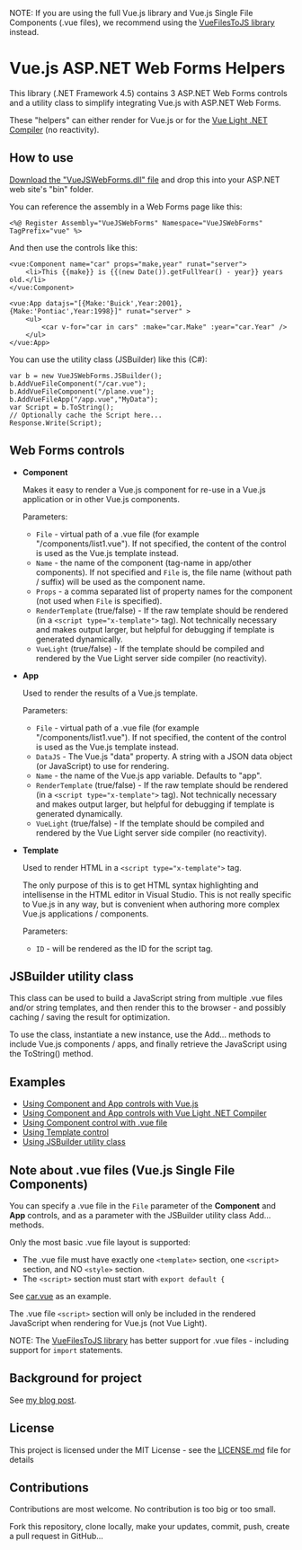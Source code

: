 NOTE: If you are using the full Vue.js library and Vue.js Single File Components (.vue files), we recommend using the [VueFilesToJS library](https://github.com/jesperhoy/VueFilesToJS) instead.

#  Vue.js ASP.NET Web Forms Helpers

This library (.NET Framework 4.5) contains 3 ASP.NET Web Forms controls and a utility class to simplify integrating Vue.js with ASP.NET Web Forms.

These "helpers" can either render for Vue.js or for the [Vue Light .NET Compiler](https://github.com/jesperhoy/VueLight) (no reactivity).

## How to use

[Download the "VueJSWebForms.dll" file](https://github.com/jesperhoy/VueJSWebForms/releases) and drop this into your ASP.NET web site's "bin" folder.

You can reference the assembly in a Web Forms page like this:

    <%@ Register Assembly="VueJSWebForms" Namespace="VueJSWebForms" TagPrefix="vue" %>

And then use the controls like this:

    <vue:Component name="car" props="make,year" runat="server">
        <li>This {{make}} is {{(new Date()).getFullYear() - year}} years old.</li>
    </vue:Component>        

    <vue:App datajs="[{Make:'Buick',Year:2001},{Make:'Pontiac',Year:1998}]" runat="server" >
        <ul>
            <car v-for="car in cars" :make="car.Make" :year="car.Year" />
        </ul>
    </vue:App>


You can use the utility class (JSBuilder) like this (C#):

    var b = new VueJSWebForms.JSBuilder();
    b.AddVueFileComponent("/car.vue");
    b.AddVueFileComponent("/plane.vue");
    b.AddVueFileApp("/app.vue","MyData");
    var Script = b.ToString();
    // Optionally cache the Script here...
    Response.Write(Script);



## Web Forms controls 

- **Component**

    Makes it easy to render a Vue.js component for re-use in a Vue.js application or in other Vue.js components.

    Parameters:
    - `File` - virtual path of a .vue file (for example "/components/list1.vue"). If not specified, the content of the control is used as the Vue.js template instead.
    - `Name` - the name of the component (tag-name in app/other components). If not specified and `File` is, the file name (without path / suffix) will be used as the component name.
    - `Props` - a comma separated list of property names for the component (not used when `File` is specified).
    - `RenderTemplate` (true/false) - If the raw template should be rendered (in a `<script type="x-template">` tag). Not technically necessary and makes output larger, but helpful for debugging if template is generated dynamically.
    - `VueLight` (true/false) - If the template should be compiled and rendered by the Vue Light server side compiler (no reactivity).

- **App**

    Used to render the results of a Vue.js template.

    Parameters:
    - `File` - virtual path of a .vue file (for example "/components/list1.vue"). If not specified, the content of the control is used as the Vue.js template instead.
    - `DataJS` - The Vue.js "data" property. A string with a JSON data object (or JavaScript) to use for rendering.
    - `Name` - the name of the Vue.js app variable. Defaults to "app".
    - `RenderTemplate` (true/false) - If the raw template should be rendered (in a `<script type="x-template">` tag). Not technically necessary and makes output larger, but helpful for debugging if template is generated dynamically.
    - `VueLight` (true/false) - If the template should be compiled and rendered by the Vue Light server side compiler (no reactivity).

  
- **Template**

    Used to render HTML in a `<script type="x-template">` tag.

    The only purpose of this is to get HTML syntax highlighting and intellisense in the HTML editor in Visual Studio. This is not really specific to Vue.js in any way, but is convenient when authoring more complex Vue.js applications / components. 

    Parameters:
    - `ID` - will be rendered as the ID for the script tag.


## JSBuilder utility class

This class can be used to build a JavaScript string from multiple .vue files and/or string templates, and then render this to the browser - and possibly caching / saving the result for optimization.

To use the class, instantiate a new instance, use the Add... methods to include Vue.js components / apps, and finally retrieve the JavaScript using the ToString() method.

## Examples

- [Using Component and App controls with Vue.js](sample-web-site/sample-vuejs.aspx)
- [Using Component and App controls with Vue Light .NET Compiler](sample-web-site/sample-vuelight.aspx)
- [Using Component control with .vue file](sample-web-site/sample-vue-file.aspx)
- [Using Template control](sample-web-site/sample-template.aspx)
- [Using JSBuilder utility class](sample-web-site/sample-jsbuilder.aspx)

## Note about .vue files (Vue.js Single File Components)

You can specify a .vue file in the `File` parameter of the **Component** and **App** controls, and as a parameter with the JSBuilder utility class Add... methods.

Only the most basic .vue file layout is supported:
- The .vue file must have exactly one `<template>` section, one `<script>` section, and NO `<style>` section.
- The `<script>` section must start with `export default {`

See [car.vue](sample-web-site/car.vue) as an example.

The .vue file `<script>` section will only be included in the rendered JavaScript when rendering for Vue.js (not Vue Light).

NOTE: The [VueFilesToJS library](https://github.com/jesperhoy/VueFilesToJS) has better support for .vue files - including support for `import` statements. 

## Background for project

See [my blog post](https://jesperhoy.com/p42).


## License

This project is licensed under the MIT License - see the [LICENSE.md](LICENSE.md) file for details

## Contributions

Contributions are most welcome. No contribution is too big or too small.

Fork this repository, clone locally, make your updates, commit, push, create a pull request in GitHub...



